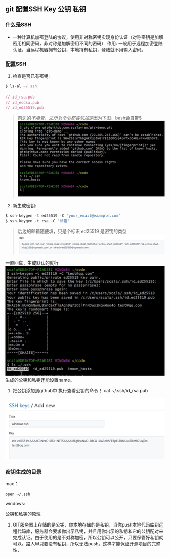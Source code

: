 
 ## git 配置SSH Key 公钥 私钥

 ### 什么是SSH
- 一种计算机加密登陆的协议，使用非对称密钥实现身份认证（对称密钥是加解密用相同密码，非对称是加解密用不同的密码）
作用:
一般用于远程加密登陆认证，当远程机器拥有公钥，本地持有私钥，登陆就不用输入密码。

 ### 配置SSH

 
1. 检查是否已有密钥:
```javascript
$ ls-al ~/.ssh

// id_rsa.pub
// id_ecdsa.pub
// id_ed25519.pub
```
> 前边的$不用管，之所以命令都喜欢加$是因为下图，bash会自带$
![alt text](image-1.png)


2. 新生成密钥:
```javascript
$ ssh-keygen -t ed25519 -C "your_email@example.com"
$ ssh-keygen -t rsa -C "邮箱"
```
> 后边的邮箱随便填，只是个标识
> ed25519 是密钥的类型
![alt text](image-5.png)

一直回车，生成默认的就行
![alt text](image-3.png)
生成的公钥和私钥还能设置name。

1. 把公钥添加到github中
 执行查看公钥的命令！
 cat ~/.ssh/id_rsa.pub 

![alt text](image-4.png)

 ### 密钥生成的目录
 mac：
 ```shell
 open ~/.ssh
 ```

 windows:
 


 
 
 公钥和私钥的原理
1. GIT服务器上存储的是公钥，你本地存储的是私钥，当你push本地代码库到远程代码库，服务器会要求你出示私钥，并且用你出示的私钥和它的公钥配对来完成认证。由于使用的是不对称加密，所以公钥可以公开，只要保管好私钥就可以。路人甲只要没有私钥，所以无法push。这样才能保证开源项目的完整性，
